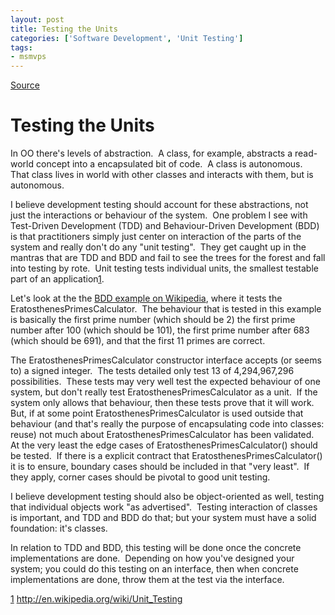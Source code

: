 ```yaml
---
layout: post
title: Testing the Units
categories: ['Software Development', 'Unit Testing']
tags:
- msmvps
---
```

[Source](http://blogs.msmvps.com/peterritchie/2008/02/06/unit-testing-the-units/ "Permalink to Testing the Units")

# Testing the Units

In OO there's levels of abstraction.  A class, for example, abstracts a read-world concept into a encapsulated bit of code.  A class is autonomous.  That class lives in world with other classes and interacts with them, but is autonomous.

I believe development testing should account for these abstractions, not just the interactions or behaviour of the system.  One problem I see with Test-Driven Development (TDD) and Behaviour-Driven Development (BDD) is that practitioners simply just center on interaction of the parts of the system and really don't do any "unit testing".  They get caught up in the mantras that are TDD and BDD and fail to see the trees for the forest and fall into testing by rote.  Unit testing tests individual units, the smallest testable part of an application[1].

Let's look at the the [BDD example on Wikipedia][1], where it tests the EratosthenesPrimesCalculator.  The behaviour that is tested in this example is basically the first prime number (which should be 2) the first prime number after 100 (which should be 101), the first prime number after 683 (which should be 691), and that the first 11 primes are correct.

The EratosthenesPrimesCalculator constructor interface accepts (or seems to) a signed integer.  The tests detailed only test 13 of 4,294,967,296 possibilities.  These tests may very well test the expected behaviour of one system, but don't really test EratosthenesPrimesCalculator as a unit.  If the system only allows that behaviour, then these tests prove that it will work.  But, if at some point EratosthenesPrimesCalculator is used outside that behaviour (and that's really the purpose of encapsulating code into classes: reuse) not much about EratosthenesPrimesCalculator has been validated.  At the very least the edge cases of EratosthenesPrimesCalculator() should be tested.  If there is a explicit contract that EratosthenesPrimesCalculator() it is to ensure, boundary cases should be included in that "very least".  If they apply, corner cases should be pivotal to good unit testing.

I believe development testing should also be object-oriented as well, testing that individual objects work "as advertised".  Testing interaction of classes is important, and TDD and BDD do that; but your system must have a solid foundation: it's classes.

In relation to TDD and BDD, this testing will be done once the concrete implementations are done.  Depending on how you've designed your system; you could do this testing on an interface, then when concrete implementations are done, throw them at the test via the interface.

[1] <http://en.wikipedia.org/wiki/Unit_Testing>

[1]: http://en.wikipedia.org/wiki/Behavior_Driven_Development

